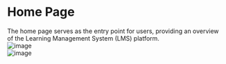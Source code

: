 # Home Page

The home page serves as the entry point for users, providing an overview of the Learning Management System (LMS) platform.
<br />
![image](https://github.com/Tech-neophyte/UI-UX-Case-Studies/assets/122295513/9cd3f32f-cf10-4fb0-99ac-961687e88ff5)
<br />![image](https://github.com/Tech-neophyte/UI-UX-Case-Studies/assets/122295513/ff629808-8dc9-4291-9017-251bf22491d3)

